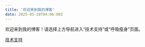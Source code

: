 ```yaml
---
title: '欢迎来到我的博客'
date: 2025-05-28T04:06:00Z
---
```


欢迎来到我的博客！请选择上方导航进入“技术支持”或“呼吸瘦身”页面。

<p><a href="/support/">技术支持</a></p>

